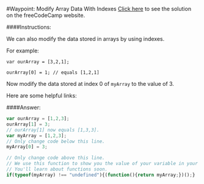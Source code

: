 #Waypoint: Modify Array Data With Indexes
<a href="http://freecodecamp.com/challenges/Waypoint:%20Modify%20Array%20Data%20With%20Indexes?solution=var%20ourArray%20%3D%20%5B1%2C2%2C3%5D%3B%0AourArray%5B1%5D%20%3D%203%3B%0A%2F%2F%20ourArray%5B1%5D%20now%20equals%20%5B1%2C3%2C3%5D.%0Avar%20myArray%20%3D%20%5B1%2C2%2C3%5D%3B%0A%2F%2F%20Only%20change%20code%20below%20this%20line.%0AmyArray%5B0%5D%20%3D%203%3B%0A%0A%2F%2F%20Only%20change%20code%20above%20this%20line.%0A%2F%2F%20We%20use%20this%20function%20to%20show%20you%20the%20value%20of%20your%20variable%20in%20your%20output%20box.%0A%2F%2F%20You%27ll%20learn%20about%20functions%20soon.%0Aif(typeof(myArray)%20!%3D%3D%20%22undefined%22)%7B(function()%7Breturn%20myArray%3B%7D)()%3B%7D%0A" target="_blank">Click here</a> to see the solution on the freeCodeCamp website.


####Instructions:
<p class="wrappable negative-10">We can also modify the data stored in arrays by using indexes.</p><p class="wrappable negative-10">For example:</p><p class="wrappable negative-10"><code>var ourArray = [3,2,1];</code></p><p class="wrappable negative-10"><code>ourArray[0] = 1; // equals [1,2,1]</code></p><p class="wrappable negative-10">Now modify the data stored at index 0 of <code>myArray</code> to the value of 3.</p><div class="negative-bottom-margin-30"><div id="MDN-links"><p class="negative-10">Here are some helpful links:</p></div></div>


####Answer:
```javascript
var ourArray = [1,2,3];
ourArray[1] = 3;
// ourArray[1] now equals [1,3,3].
var myArray = [1,2,3];
// Only change code below this line.
myArray[0] = 3;

// Only change code above this line.
// We use this function to show you the value of your variable in your output box.
// You'll learn about functions soon.
if(typeof(myArray) !== "undefined"){(function(){return myArray;})();}

```